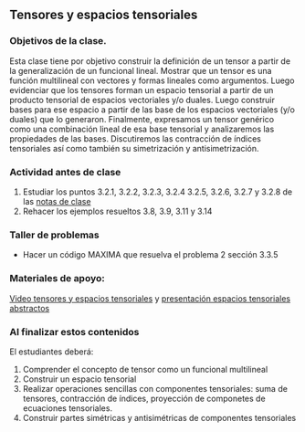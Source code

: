 
## Tensores y espacios tensoriales
### Objetivos de la clase.
Esta clase tiene por objetivo construir la definición de un tensor a partir de la generalización de un funcional lineal. Mostrar que un tensor es una función multilineal con vectores y formas lineales como argumentos. Luego evidenciar que los tensores forman un espacio tensorial a partir de un producto tensorial de espacios vectoriales y/o duales. Luego construir bases para ese espacio a partir de las base de los espacios vectoriales (y/o duales) que lo generaron. Finalmente, expresamos un tensor genérico como una combinación lineal de esa base tensorial y analizaremos las propiedades de las bases. Discutiremos las contracción de índices tensoriales así como también su simetrización y antisimetrización.

### Actividad antes de clase
   1. Estudiar los puntos 3.2.1, 3.2.2, 3.2.3, 3.2.4 3.2.5, 3.2.6, 3.2.7 y 3.2.8 de las [notas de clase](https://github.com/nunezluis/MisCursos/blob/main/MisMateriales/LibrosCapitulos/VolumenUNO.pdf)
   2. Rehacer los ejemplos resueltos 3.8, 3.9, 3.11 y 3.14

### Taller de problemas
   + Hacer un código MAXIMA que resuelva el problema 2 sección 3.3.5

### Materiales de apoyo:
[Video tensores y espacios tensoriales](https://youtu.be/vYqYQvEwvlo) y [presentación espacios tensoriales abstractos](https://github.com/nunezluis/MisCursos/blob/main/MisMateriales/Presentaciones/3_2Tensores1Abst.pdf)

### Al finalizar estos contenidos
El estudiantes deberá:
   1. Comprender el concepto de tensor como un funcional multilineal
   2. Construir un espacio tensorial
   3. Realizar operaciones sencillas con componentes tensoriales: suma de tensores, contracción de índices, proyección de componetes de ecuaciones tensoriales.
   4. Construir partes simétricas y antisimétricas de componentes tensoriales
